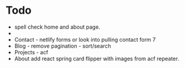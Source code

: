 # Todo

- spell check home and about page.
-
- Contact - netlify forms or look into pulling contact form 7
- Blog - remove pagination - sort/search
- Projects - acf
- About add react spring card flipper with images from acf repeater.
